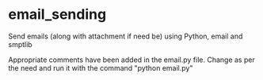 # email_sending
Send emails (along with attachment if need be) using Python, email and smptlib

Appropriate comments have been added in the email.py file. Change as per the need and run it with the command "python email.py"
